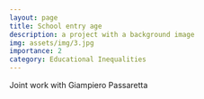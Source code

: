 ```yaml
---
layout: page
title: School entry age
description: a project with a background image
img: assets/img/3.jpg
importance: 2
category: Educational Inequalities
---
```


Joint work with Giampiero Passaretta
